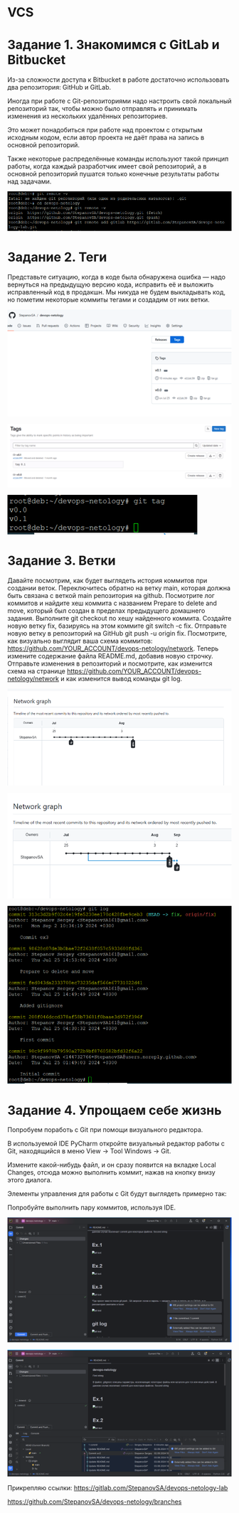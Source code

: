 # VCS

# Задание 1. Знакомимся с GitLab и Bitbucket
Из-за сложности доступа к Bitbucket в работе достаточно использовать два репозитория: GitHub и GitLab.

Иногда при работе с Git-репозиториями надо настроить свой локальный репозиторий так, чтобы можно было отправлять и принимать изменения из нескольких удалённых репозиториев.

Это может понадобиться при работе над проектом с открытым исходным кодом, если автор проекта не даёт права на запись в основной репозиторий.

Также некоторые распределённые команды используют такой принцип работы, когда каждый разработчик имеет свой репозиторий, а в основной репозиторий пушатся только конечные результаты работы над задачами.

![alt text](https://github.com/StepanovSA/VCS/blob/main/GitLab%201.1.PNG)

# Задание 2. Теги
Представьте ситуацию, когда в коде была обнаружена ошибка — надо вернуться на предыдущую версию кода, исправить её и выложить исправленный код в продакшн. Мы никуда не будем выкладывать код, но пометим некоторые коммиты тегами и создадим от них ветки.

![alt text](https://github.com/StepanovSA/VCS/blob/main/2.1%20GitHub.PNG)

![alt text](https://github.com/StepanovSA/VCS/blob/main/2.2%20GitLab.PNG)

![alt text](https://github.com/StepanovSA/VCS/blob/main/2.3%20Git.PNG)

# Задание 3. Ветки
Давайте посмотрим, как будет выглядеть история коммитов при создании веток.
Переключитесь обратно на ветку main, которая должна быть связана с веткой main репозитория на github.
Посмотрите лог коммитов и найдите хеш коммита с названием Prepare to delete and move, который был создан в пределах предыдущего домашнего задания.
Выполните git checkout по хешу найденного коммита.
Создайте новую ветку fix, базируясь на этом коммите git switch -c fix.
Отправьте новую ветку в репозиторий на GitHub git push -u origin fix.
Посмотрите, как визуально выглядит ваша схема коммитов: https://github.com/YOUR_ACCOUNT/devops-netology/network.
Теперь измените содержание файла README.md, добавив новую строчку.
Отправьте изменения в репозиторий и посмотрите, как изменится схема на странице https://github.com/YOUR_ACCOUNT/devops-netology/network и как изменится вывод команды git log.

![alt text](https://github.com/StepanovSA/VCS/blob/main/3.1%20GitHub.PNG)

![alt text](https://github.com/StepanovSA/VCS/blob/main/3.2%20GitHub.PNG)

![alt text](https://github.com/StepanovSA/VCS/blob/main/3.3%20GitHub.PNG)


# Задание 4. Упрощаем себе жизнь
Попробуем поработь с Git при помощи визуального редактора.

В используемой IDE PyCharm откройте визуальный редактор работы с Git, находящийся в меню View -> Tool Windows -> Git.

Измените какой-нибудь файл, и он сразу появится на вкладке Local Changes, отсюда можно выполнить коммит, нажав на кнопку внизу этого диалога.

Элементы управления для работы с Git будут выглядеть примерно так:

Попробуйте выполнить пару коммитов, используя IDE.

![alt text](https://github.com/StepanovSA/VCS/blob/main/4.1.PNG)

![alt text](https://github.com/StepanovSA/VCS/blob/main/4.2.PNG)


Прикрепляю ссылки:
https://gitlab.com/StepanovSA/devops-netology-lab

https://github.com/StepanovSA/devops-netology/branches

